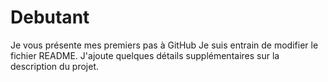 # Debutant
Je vous présente mes premiers pas à GitHub
Je suis entrain de modifier le fichier README. J'ajoute quelques détails supplémentaires sur la description du projet.
